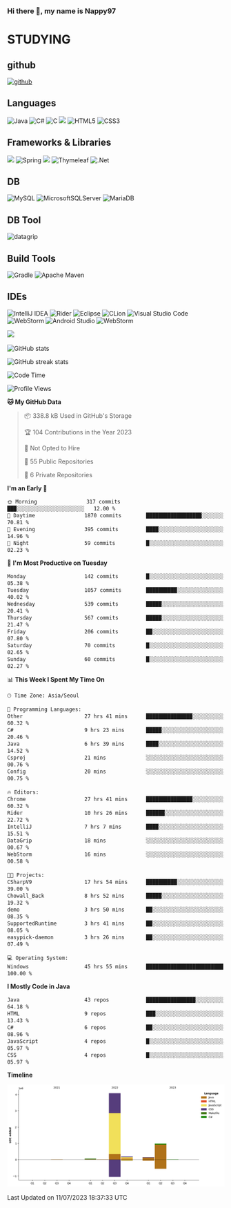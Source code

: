 ### Hi there 👋, my name is Nappy97

# STUDYING
## github
[<img src='https://cdn.jsdelivr.net/npm/simple-icons@3.0.1/icons/github.svg' alt='github' height='40'>](https://github.com/Nappy97)  

## Languages
![Java](https://img.shields.io/badge/java-%23ED8B00.svg?style=for-the-badge&logo=openjdk&logoColor=white) ![C#](https://img.shields.io/badge/c%23-%23239120.svg?style=for-the-badge&logo=c-sharp&logoColor=white) ![C](https://img.shields.io/badge/c-%2300599C.svg?style=for-the-badge&logo=c&logoColor=white) <img src="https://img.shields.io/badge/javascript-F7DF1E?style=for-the-badge&logo=javascript&logoColor=black"> ![HTML5](https://img.shields.io/badge/html5-%23E34F26.svg?style=for-the-badge&logo=html5&logoColor=white) ![CSS3](https://img.shields.io/badge/css3-%231572B6.svg?style=for-the-badge&logo=css3&logoColor=white)

## Frameworks & Libraries
<img src="https://img.shields.io/badge/bootstrap-7952B3?style=for-the-badge&logo=bootstrap&logoColor=white"> ![Spring](https://img.shields.io/badge/spring-%236DB33F.svg?style=for-the-badge&logo=spring&logoColor=white) <img src="https://img.shields.io/badge/jQuery-0769AD?style=for-the-badge&logo=jquery&logoColor=white"> ![Thymeleaf](https://img.shields.io/badge/Thymeleaf-%23005C0F.svg?style=for-the-badge&logo=Thymeleaf&logoColor=white) ![.Net](https://img.shields.io/badge/.NET-5C2D91?style=for-the-badge&logo=.net&logoColor=white)

## DB
![MySQL](https://img.shields.io/badge/mysql-%2300f.svg?style=for-the-badge&logo=mysql&logoColor=white) ![MicrosoftSQLServer](https://img.shields.io/badge/Microsoft%20SQL%20Server-CC2927?style=for-the-badge&logo=microsoft%20sql%20server&logoColor=white) ![MariaDB](https://img.shields.io/badge/MariaDB-003545?style=for-the-badge&logo=mariadb&logoColor=white)

## DB Tool
![datagrip](https://img.shields.io/badge/datagrip-9681EB?style=flat&logo=datagrip)

## Build Tools
![Gradle](https://img.shields.io/badge/Gradle-02303A.svg?style=for-the-badge&logo=Gradle&logoColor=white) ![Apache Maven](https://img.shields.io/badge/Apache%20Maven-C71A36?style=for-the-badge&logo=Apache%20Maven&logoColor=white)

## IDEs
![IntelliJ IDEA](https://img.shields.io/badge/IntelliJIDEA-000000.svg?style=for-the-badge&logo=intellij-idea&logoColor=white) ![Rider](https://img.shields.io/badge/Rider-000000.svg?style=for-the-badge&logo=Rider&logoColor=white&color=black&labelColor=crimson) ![Eclipse](https://img.shields.io/badge/Eclipse-FE7A16.svg?style=for-the-badge&logo=Eclipse&logoColor=white) ![CLion](https://img.shields.io/badge/CLion-black?style=for-the-badge&logo=clion&logoColor=white) ![Visual Studio Code](https://img.shields.io/badge/Visual%20Studio%20Code-0078d7.svg?style=for-the-badge&logo=visual-studio-code&logoColor=white) ![WebStorm](https://img.shields.io/badge/webstorm-143?style=for-the-badge&logo=webstorm&logoColor=white&color=black) ![Android Studio](https://img.shields.io/badge/Android%20Studio-3DDC84.svg?style=for-the-badge&logo=android-studio&logoColor=white) ![WebStorm](https://img.shields.io/badge/webstorm-143?style=for-the-badge&logo=webstorm&logoColor=white&color=black)

<div>
  <img  src="https://github-readme-stats.vercel.app/api/top-langs/?username=Nappy97&langs_count=8&exclude_repo=Example-deep-learning-from-scratch&layout=compact&line_height=24&hide_border=true&title_color=d88e82&card_width=280">
<div>
  
![GitHub stats](https://github-readme-stats.vercel.app/api?username=Nappy97&show_icons=true)  

![GitHub streak stats](https://github-readme-streak-stats.herokuapp.com/?user=Nappy97)  

<!--START_SECTION:waka-->
![Code Time](http://img.shields.io/badge/Code%20Time-175%20hrs%2022%20mins-blue)

![Profile Views](http://img.shields.io/badge/Profile%20Views-5-blue)

**🐱 My GitHub Data** 

> 📦 338.8 kB Used in GitHub's Storage 
 > 
> 🏆 104 Contributions in the Year 2023
 > 
> 🚫 Not Opted to Hire
 > 
> 📜 55 Public Repositories 
 > 
> 🔑 6 Private Repositories 
 > 
**I'm an Early 🐤** 

```text
🌞 Morning                317 commits         ███░░░░░░░░░░░░░░░░░░░░░░   12.00 % 
🌆 Daytime                1870 commits        ██████████████████░░░░░░░   70.81 % 
🌃 Evening                395 commits         ████░░░░░░░░░░░░░░░░░░░░░   14.96 % 
🌙 Night                  59 commits          █░░░░░░░░░░░░░░░░░░░░░░░░   02.23 % 
```
📅 **I'm Most Productive on Tuesday** 

```text
Monday                   142 commits         █░░░░░░░░░░░░░░░░░░░░░░░░   05.38 % 
Tuesday                  1057 commits        ██████████░░░░░░░░░░░░░░░   40.02 % 
Wednesday                539 commits         █████░░░░░░░░░░░░░░░░░░░░   20.41 % 
Thursday                 567 commits         █████░░░░░░░░░░░░░░░░░░░░   21.47 % 
Friday                   206 commits         ██░░░░░░░░░░░░░░░░░░░░░░░   07.80 % 
Saturday                 70 commits          █░░░░░░░░░░░░░░░░░░░░░░░░   02.65 % 
Sunday                   60 commits          █░░░░░░░░░░░░░░░░░░░░░░░░   02.27 % 
```


📊 **This Week I Spent My Time On** 

```text
🕑︎ Time Zone: Asia/Seoul

💬 Programming Languages: 
Other                    27 hrs 41 mins      ███████████████░░░░░░░░░░   60.32 % 
C#                       9 hrs 23 mins       █████░░░░░░░░░░░░░░░░░░░░   20.46 % 
Java                     6 hrs 39 mins       ████░░░░░░░░░░░░░░░░░░░░░   14.52 % 
Csproj                   21 mins             ░░░░░░░░░░░░░░░░░░░░░░░░░   00.76 % 
Config                   20 mins             ░░░░░░░░░░░░░░░░░░░░░░░░░   00.75 % 

🔥 Editors: 
Chrome                   27 hrs 41 mins      ███████████████░░░░░░░░░░   60.32 % 
Rider                    10 hrs 26 mins      ██████░░░░░░░░░░░░░░░░░░░   22.72 % 
IntelliJ                 7 hrs 7 mins        ████░░░░░░░░░░░░░░░░░░░░░   15.51 % 
DataGrip                 18 mins             ░░░░░░░░░░░░░░░░░░░░░░░░░   00.67 % 
WebStorm                 16 mins             ░░░░░░░░░░░░░░░░░░░░░░░░░   00.58 % 

🐱‍💻 Projects: 
CSharpV9                 17 hrs 54 mins      ██████████░░░░░░░░░░░░░░░   39.00 % 
Chowall_Back             8 hrs 52 mins       █████░░░░░░░░░░░░░░░░░░░░   19.32 % 
demo                     3 hrs 50 mins       ██░░░░░░░░░░░░░░░░░░░░░░░   08.35 % 
SupportedRuntime         3 hrs 41 mins       ██░░░░░░░░░░░░░░░░░░░░░░░   08.05 % 
easypick-daemon          3 hrs 26 mins       ██░░░░░░░░░░░░░░░░░░░░░░░   07.49 % 

💻 Operating System: 
Windows                  45 hrs 55 mins      █████████████████████████   100.00 % 
```

**I Mostly Code in Java** 

```text
Java                     43 repos            ████████████████░░░░░░░░░   64.18 % 
HTML                     9 repos             ███░░░░░░░░░░░░░░░░░░░░░░   13.43 % 
C#                       6 repos             ██░░░░░░░░░░░░░░░░░░░░░░░   08.96 % 
JavaScript               4 repos             █░░░░░░░░░░░░░░░░░░░░░░░░   05.97 % 
CSS                      4 repos             █░░░░░░░░░░░░░░░░░░░░░░░░   05.97 % 
```



**Timeline**

![Lines of Code chart](https://raw.githubusercontent.com/Nappy97/Nappy97/main/assets/bar_graph.png)


 Last Updated on 11/07/2023 18:37:33 UTC
<!--END_SECTION:waka-->
